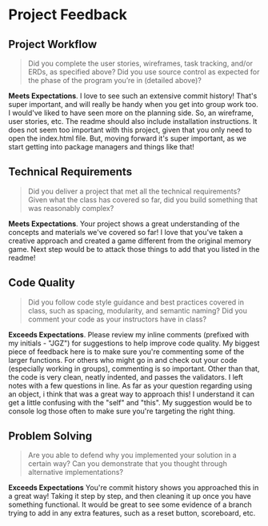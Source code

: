 # Project Feedback

## Project Workflow

>Did you complete the user stories, wireframes, task tracking, and/or ERDs, as specified above? Did you use source control as expected for the phase of the program you’re in (detailed above)?

**Meets Expectations**. I love to see such an extensive commit history! That's super important, and will really be handy when you get into group work too. I would've liked to have seen more on the planning side.  So, an wireframe, user stories, etc. The readme should also include installation instructions.  It does not seem too important with this project, given that you only need to open the index.html file.  But, moving forward it's super important, as we start getting into package managers and things like that!

## Technical Requirements

>Did you deliver a project that met all the technical requirements? Given what the class has covered so far, did you build something that was reasonably complex?

**Meets Expectations**. Your project shows a great understanding of the concepts and materials we've covered so far! I love that you've taken a creative approach and created a game different from the original memory game. Next step would be to attack those things to add that you listed in the readme!

## Code Quality

>Did you follow code style guidance and best practices covered in class, such as spacing, modularity, and semantic naming? Did you comment your code as your instructors have in class?

**Exceeds Expectations**.  Please review my inline comments (prefixed with my initials - "JGZ") for suggestions to help improve code quality.  My biggest piece of feedback here is to make sure you're commenting some of the larger functions.  For others who might go in and check out your code (especially working in groups), commenting is so important. Other than that, the code is very clean, neatly indented, and passes the validators.  I left notes with a few questions in line.  As far as your question regarding using an object, i think that was a great way to approach this! I understand it can get a little confusing with the "self" and "this". My suggestion would be to console log those often to make sure you're targeting the right thing.

## Problem Solving

>Are you able to defend why you implemented your solution in a certain way? Can you demonstrate that you thought through alternative implementations?

**Exceeds Expectations** You're commit history shows you approached this in a great way! Taking it step by step, and then cleaning it up once you have something functional. It would be great to see some evidence of a branch trying to add in any extra features, such as a reset button, scoreboard, etc.
